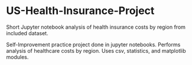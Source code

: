 # US-Health-Insurance-Project
Short Jupyter notebook analysis of health insurance costs by region from included dataset.

Self-Improvement practice project done in jupyter notebooks. Performs analysis of healthcare costs by region. Uses csv, statistics, and matplotlib modules. 
